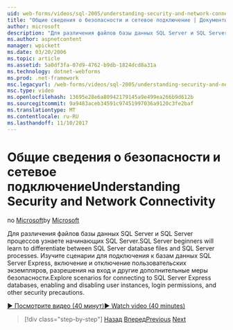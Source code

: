 ```yaml
---
uid: web-forms/videos/sql-2005/understanding-security-and-network-connectivity
title: "Общие сведения о безопасности и сетевое подключение | Документы Microsoft"
author: microsoft
description: "Для различения файлов базы данных SQL Server и SQL Server процессов узнаете начинающих SQL Server. Изучите сценарии для подключения к SQL Server E...."
ms.author: aspnetcontent
manager: wpickett
ms.date: 03/20/2006
ms.topic: article
ms.assetid: 5a0df3fa-07d9-4762-b9db-1824dcd8a31a
ms.technology: dotnet-webforms
ms.prod: .net-framework
msc.legacyurl: /web-forms/videos/sql-2005/understanding-security-and-network-connectivity
msc.type: video
ms.openlocfilehash: 13695e28e6a80942179145a9e499ea266b9d612b
ms.sourcegitcommit: 9a9483aceb34591c97451997036a9120c3fe2baf
ms.translationtype: MT
ms.contentlocale: ru-RU
ms.lasthandoff: 11/10/2017
---
```

<a name="understanding-security-and-network-connectivity"></a><span data-ttu-id="97974-104">Общие сведения о безопасности и сетевое подключение</span><span class="sxs-lookup"><span data-stu-id="97974-104">Understanding Security and Network Connectivity</span></span>
====================
<span data-ttu-id="97974-105">по [Microsoft](https://github.com/microsoft)</span><span class="sxs-lookup"><span data-stu-id="97974-105">by [Microsoft](https://github.com/microsoft)</span></span>

<span data-ttu-id="97974-106">Для различения файлов базы данных SQL Server и SQL Server процессов узнаете начинающих SQL Server.</span><span class="sxs-lookup"><span data-stu-id="97974-106">SQL Server beginners will learn to differentiate between SQL Server database files and SQL Server processes.</span></span> <span data-ttu-id="97974-107">Изучите сценарии для подключения к базам данных SQL Server Express, включение и отключение пользовательских экземпляров, разрешения на вход и другие дополнительные меры безопасности.</span><span class="sxs-lookup"><span data-stu-id="97974-107">Explore scenarios for connecting to SQL Server Express databases, enabling and disabling user instances, login permissions, and other security precautions.</span></span>

[<span data-ttu-id="97974-108">&#9654; Посмотрите видео (40 минут)</span><span class="sxs-lookup"><span data-stu-id="97974-108">&#9654; Watch video (40 minutes)</span></span>](https://channel9.msdn.com/Blogs/ASP-NET-Site-Videos/understanding-security-and-network-connectivity)

>[!div class="step-by-step"]
<span data-ttu-id="97974-109">[Назад](more-structured-query-language.md)
[Вперед](connecting-your-web-application-to-sql-server-2005-express-edition.md)</span><span class="sxs-lookup"><span data-stu-id="97974-109">[Previous](more-structured-query-language.md)
[Next](connecting-your-web-application-to-sql-server-2005-express-edition.md)</span></span>
